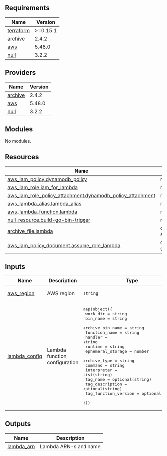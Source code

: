 ## Requirements

| Name | Version |
|------|---------|
| <a name="requirement_terraform"></a> [terraform](#requirement\_terraform) | >=0.15.1 |
| <a name="requirement_archive"></a> [archive](#requirement\_archive) | 2.4.2 |
| <a name="requirement_aws"></a> [aws](#requirement\_aws) | 5.48.0 |
| <a name="requirement_null"></a> [null](#requirement\_null) | 3.2.2 |

## Providers

| Name | Version |
|------|---------|
| <a name="provider_archive"></a> [archive](#provider\_archive) | 2.4.2 |
| <a name="provider_aws"></a> [aws](#provider\_aws) | 5.48.0 |
| <a name="provider_null"></a> [null](#provider\_null) | 3.2.2 |

## Modules

No modules.

## Resources

| Name | Type |
|------|------|
| [aws_iam_policy.dynamodb_policy](https://registry.terraform.io/providers/hashicorp/aws/5.48.0/docs/resources/iam_policy) | resource |
| [aws_iam_role.iam_for_lambda](https://registry.terraform.io/providers/hashicorp/aws/5.48.0/docs/resources/iam_role) | resource |
| [aws_iam_role_policy_attachment.dynamodb_policy_attachment](https://registry.terraform.io/providers/hashicorp/aws/5.48.0/docs/resources/iam_role_policy_attachment) | resource |
| [aws_lambda_alias.lambda_alias](https://registry.terraform.io/providers/hashicorp/aws/5.48.0/docs/resources/lambda_alias) | resource |
| [aws_lambda_function.lambda](https://registry.terraform.io/providers/hashicorp/aws/5.48.0/docs/resources/lambda_function) | resource |
| [null_resource.build-go-bin-trigger](https://registry.terraform.io/providers/hashicorp/null/3.2.2/docs/resources/resource) | resource |
| [archive_file.lambda](https://registry.terraform.io/providers/hashicorp/archive/2.4.2/docs/data-sources/file) | data source |
| [aws_iam_policy_document.assume_role_lambda](https://registry.terraform.io/providers/hashicorp/aws/5.48.0/docs/data-sources/iam_policy_document) | data source |

## Inputs

| Name | Description | Type | Default | Required |
|------|-------------|------|---------|:--------:|
| <a name="input_aws_region"></a> [aws\_region](#input\_aws\_region) | AWS region | `string` | `"us-east-1"` | no |
| <a name="input_lambda_config"></a> [lambda\_config](#input\_lambda\_config) | Lambda function configuration | <pre>map(object({<br>    work_dir             = string<br>    bin_name             = string<br>    archive_bin_name     = string<br>    function_name        = string<br>    handler              = string<br>    runtime              = string<br>    ephemeral_storage    = number<br>    archive_type         = string<br>    command              = string<br>    interpreter          = list(string)<br>    tag_name             = optional(string)<br>    tag_description      = optional(string)<br>    tag_function_version = optional(string)<br>  }))</pre> | n/a | yes |

## Outputs

| Name | Description |
|------|-------------|
| <a name="output_lambda_arn"></a> [lambda\_arn](#output\_lambda\_arn) | Lambda ARN-s and name |
